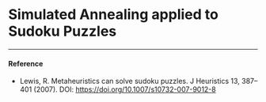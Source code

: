 # Simulated Annealing applied to Sudoku Puzzles



-----------
#### Reference
- Lewis, R. Metaheuristics can solve sudoku puzzles. J Heuristics 13, 387–401 (2007). DOI: https://doi.org/10.1007/s10732-007-9012-8
